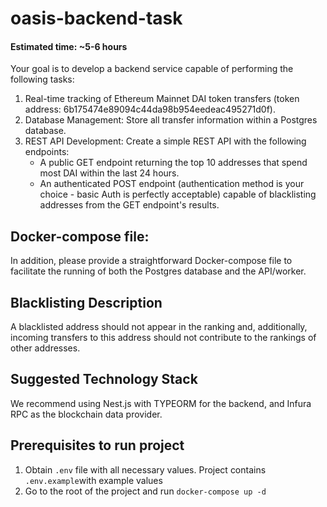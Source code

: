 # oasis-backend-task

#### Estimated time: ~5-6 hours

Your goal is to develop a backend service capable of performing the following tasks:

1. Real-time tracking of Ethereum Mainnet DAI token transfers (token address: 6b175474e89094c44da98b954eedeac495271d0f).
2. Database Management: Store all transfer information within a Postgres database.
3. REST API Development: Create a simple REST API with the following endpoints:
    * A public GET endpoint returning the top 10 addresses that spend most DAI within the last 24 hours.
    * An authenticated POST endpoint (authentication method is your choice - basic Auth is perfectly acceptable) capable
      of blacklisting addresses from the GET endpoint's results.

## Docker-compose file:

In addition, please provide a straightforward Docker-compose file to facilitate the running of both the Postgres
database and the API/worker.

## Blacklisting Description

A blacklisted address should not appear in the ranking and, additionally, incoming transfers to this address should not
contribute to the rankings of other addresses.

## Suggested Technology Stack

We recommend using Nest.js with TYPEORM for the backend, and Infura RPC as the blockchain data provider.

## Prerequisites to run project

1. Obtain `.env` file with all necessary values. Project contains `.env.example`with example values
2. Go to the root of the project and run ```docker-compose up -d```










